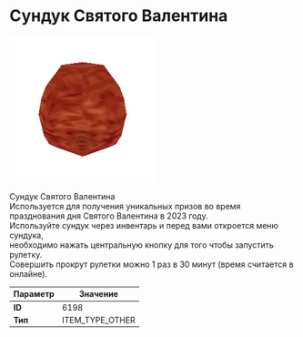 # Сундук Святого Валентина

![Item Image](../img/6198.webp?raw=true)

Сундук Святого Валентина<br>Используется для получения уникальных призов во время празднования дня Святого Валентина в 2023 году.<br>Используйте сундук через инвентарь и перед вами откроется меню сундука, <br>необходимо нажать центральную кнопку для того чтобы запустить рулетку.<br>Совершить прокрут рулетки можно 1 раз в 30 минут (время считается в онлайне).


| Параметр | Значение |
|----------|----------|
| **ID** | 6198 |
| **Тип** | ITEM_TYPE_OTHER |

